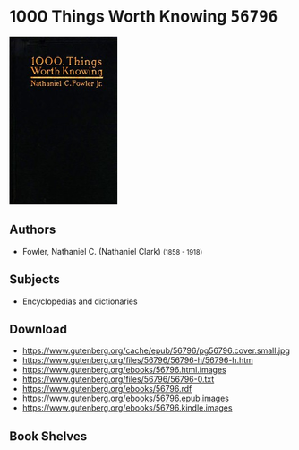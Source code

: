# 1000 Things Worth Knowing <kbd>56796</kbd>

![](./cover.medium.jpg "")

## Authors


 - Fowler, Nathaniel C. (Nathaniel Clark) <small>(1858 - 1918)</small>

## Subjects


 - Encyclopedias and dictionaries

## Download


 - https://www.gutenberg.org/cache/epub/56796/pg56796.cover.small.jpg
 - https://www.gutenberg.org/files/56796/56796-h/56796-h.htm
 - https://www.gutenberg.org/ebooks/56796.html.images
 - https://www.gutenberg.org/files/56796/56796-0.txt
 - https://www.gutenberg.org/ebooks/56796.rdf
 - https://www.gutenberg.org/ebooks/56796.epub.images
 - https://www.gutenberg.org/ebooks/56796.kindle.images

## Book Shelves


